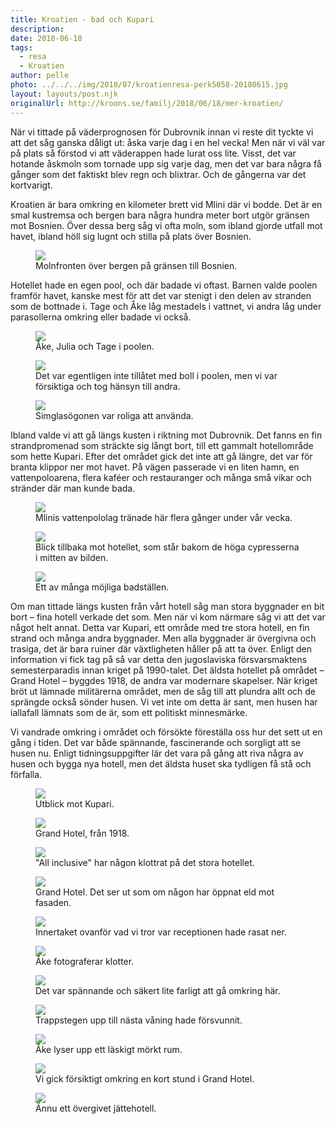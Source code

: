 ```yaml
---
title: Kroatien - bad och Kupari
description: 
date: 2018-06-18
tags:
  - resa
  - Kroatien
author: pelle
photo: ../../../img/2018/07/kroatienresa-perk5058-20180615.jpg
layout: layouts/post.njk
originalUrl: http://kroons.se/familj/2018/06/18/mer-kroatien/
---
```

När vi tittade på väderprognosen för Dubrovnik innan vi reste dit tyckte vi att det såg ganska dåligt ut: åska varje dag i en hel vecka! Men när vi väl var på plats så förstod vi att väderappen hade lurat oss lite. Visst, det var hotande åskmoln som tornade upp sig varje dag, men det var bara några få gånger som det faktiskt blev regn och blixtrar. Och de gångerna var det kortvarigt.

Kroatien är bara omkring en kilometer brett vid Mlini där vi bodde. Det är en smal kustremsa och bergen bara några hundra meter bort utgör gränsen mot Bosnien. Över dessa berg såg vi ofta moln, som ibland gjorde utfall mot havet, ibland höll sig lugnt och stilla på plats över Bosnien.

<figure>
  <img class="breakout wp-image-344 size-full" src="../../../img/2018/07/kroatienresa-perk4868-20180614.jpg">
  <figcaption>Molnfronten över bergen på gränsen till Bosnien.</figcaption>
</figure>

Hotellet hade en egen pool, och där badade vi oftast. Barnen valde poolen framför havet, kanske mest för att det var stenigt i den delen av stranden som de bottnade i. Tage och Åke låg mestadels i vattnet, vi andra låg under parasollerna omkring eller badade vi också.

<figure>
  <img class="wp-image-343 size-full" src="../../../img/2018/07/kroatienresa-perk4979-20180614.jpg">
  <figcaption>Åke, Julia och Tage i poolen.</figcaption>
</figure>

<figure>
  <img class="wp-image-342 size-full" src="../../../img/2018/07/kroatienresa-perk4983-20180614.jpg">
  <figcaption>
  Det var egentligen inte tillåtet med boll i poolen, men vi var försiktiga och tog hänsyn till andra.
  </figcaption>
</figure>

<figure>
  <img class="breakout wp-image-341 size-full" src="../../../img/2018/07/kroatienresa-perk4993-20180614.jpg">
  <figcaption>Simglasögonen var roliga att använda.</figcaption>
</figure>

Ibland valde vi att gå längs kusten i riktning mot Dubrovnik. Det fanns en fin strandpromenad som sträckte sig långt bort, till ett gammalt hotellområde som hette Kupari. Efter det området gick det inte att gå längre, det var för branta klippor ner mot havet. På vägen passerade vi en liten hamn, en vattenpoloarena, flera kaféer och restauranger och många små vikar och stränder där man kunde bada.

<figure>
  <img class="wp-image-340 size-full" src="../../../img/2018/07/kroatienresa-perk5001-20180614.jpg">
  <figcaption>Mlinis vattenpololag tränade här flera gånger under vår vecka.</figcaption>
</figure>

<figure>
  <img class="breakout wp-image-339 size-full" src="../../../img/2018/07/kroatienresa-perk5002-20180614.jpg">
  <figcaption>Blick tillbaka mot hotellet, som står bakom de höga cypresserna i mitten av bilden.</figcaption>
</figure>

<figure>
  <img class="breakout wp-image-338 size-full" src="../../../img/2018/07/kroatienresa-perk5058-20180615.jpg">
  <figcaption>Ett av många möjliga badställen.</figcaption>
</figure>

Om man tittade längs kusten från vårt hotell såg man stora byggnader en bit bort – fina hotell verkade det som. Men när vi kom närmare såg vi att det var något helt annat. Detta var Kupari, ett område med tre stora hotell, en fin strand och många andra byggnader. Men alla byggnader är övergivna och  trasiga, det är bara ruiner där växtligheten håller på att ta över. Enligt den information vi fick tag på så var detta den jugoslaviska försvarsmaktens semesterparadis innan kriget på 1990-talet. Det äldsta hotellet på området – Grand Hotel – byggdes 1918, de andra var modernare skapelser. När kriget bröt ut lämnade militärerna området, men de såg till att plundra allt och de sprängde också sönder husen. Vi vet inte om detta är sant, men husen har iallafall lämnats som de är, som ett politiskt minnesmärke.

Vi vandrade omkring i området och försökte föreställa oss hur det sett ut en gång i tiden. Det var både spännande, fascinerande och sorgligt att se husen nu. Enligt tidningsuppgifter lär det vara på gång att riva några av husen och bygga nya hotell, men det äldsta huset ska tydligen få stå och förfalla.

<figure>
  <img class="breakout wp-image-337 size-full" src="../../../img/2018/07/kroatienresa-perk4931-20180614.jpg">
  <figcaption>Utblick mot Kupari.</figcaption>
</figure>

<figure>
  <img class="breakout wp-image-336 size-full" src="../../../img/2018/07/kroatienresa-perk4947-20180614.jpg">
  <figcaption>Grand Hotel, från 1918.</figcaption>
</figure>

<figure>
  <img class="breakout wp-image-335 size-full" src="../../../img/2018/07/kroatienresa-perk4952-20180614.jpg">
  <figcaption>"All inclusive" har någon klottrat på det stora hotellet.</figcaption>
</figure>

<figure>
  <img class="breakout wp-image-334 size-full" src="../../../img/2018/07/kroatienresa-perk4951-20180614.jpg">
  <figcaption>Grand Hotel. Det ser ut som om någon har öppnat eld mot fasaden.</figcaption>
</figure>

<figure>
  <img class="breakout wp-image-333 size-full" src="../../../img/2018/07/kroatienresa-perk4961-20180614.jpg">
  <figcaption>Innertaket ovanför vad vi tror var receptionen hade rasat ner.</figcaption>
</figure>

<figure>
  <img class="wp-image-332 size-full" src="../../../img/2018/07/kroatienresa-perk5103-20180615.jpg">
  <figcaption>Åke fotograferar klotter.</figcaption>
</figure>

<figure>
  <img class="wp-image-331 size-full" src="../../../img/2018/07/kroatienresa-perk5099-20180615.jpg">
  <figcaption>Det var spännande och säkert lite farligt att gå omkring här.</figcaption>
</figure>

<figure>
  <img class="breakout wp-image-330 size-full" src="../../../img/2018/07/kroatienresa-perk5110-20180615.jpg">
  <figcaption>Trappstegen upp till nästa våning hade försvunnit.</figcaption>
</figure>

<figure>
  <img class="wp-image-329 size-full" src="../../../img/2018/07/kroatienresa-perk5121-20180615.jpg">
  <figcaption>Åke lyser upp ett läskigt mörkt rum.</figcaption>
</figure>

<figure>
  <img class="wp-image-328 size-full" src="../../../img/2018/07/kroatienresa-perk5116-20180615.jpg">
  <figcaption>Vi gick försiktigt omkring en kort stund i Grand Hotel.</figcaption>
</figure>

<figure>
  <img class="breakout wp-image-327 size-full" src="../../../img/2018/07/kroatienresa-perk5146-20180615.jpg">
  <figcaption>Ännu ett övergivet jättehotell.</figcaption>
</figure>

